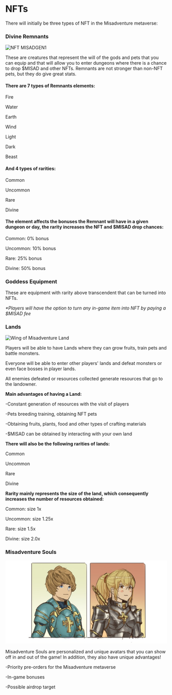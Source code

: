 # NFTs

There will initially be three types of NFT in the Misadventure metaverse:

### Divine Remnants

![NFT MISADGEN1](<../.gitbook/assets/MISADGEN1 (1).png>)

These are creatures that represent the will of the gods and pets that you can equip and that will allow you to enter dungeons where there is a chance to drop $MISAD and other NFTs. Remnants are not stronger than non-NFT pets, but they do give great stats.

#### There are 7 types of Remnants elements:

Fire

Water

Earth

Wind

Light

Dark

Beast

#### And 4 types of rarities:

Common

Uncommon

Rare

Divine

#### The element affects the bonuses the Remnant will have in a given dungeon or day, the rarity increases the NFT and $MISAD drop chances:

Common: 0% bonus

Uncommon: 10% bonus

Rare: 25% bonus

Divine: 50% bonus

### Goddess Equipment

These are equipment with rarity above transcendent that can be turned into NFTs.

_\*Players will have the option to turn any in-game item into NFT by paying a $MISAD fee_

### Lands

![Wing of Misadventure Land](<../.gitbook/assets/image (11).png>)

Players will be able to have Lands where they can grow fruits, train pets and battle monsters.

Everyone will be able to enter other players' lands and defeat monsters or even face bosses in player lands.

All enemies defeated or resources collected generate resources that go to the landowner.

**Main advantages of having a Land:**

\-Constant generation of resources with the visit of players&#x20;

\-Pets breeding training, obtaining NFT pets

\-Obtaining fruits, plants, food and other types of crafting materials&#x20;

\-$MISAD can be obtained by interacting with your own land

**There will also be the following rarities of lands:**

Common

Uncommon

Rare

Divine

**Rarity mainly represents the size of the land, which consequently increases the number of resources obtained:**

Common: size 1x

Uncommon: size 1.25x

Rare: size 1.5x

Divine: size 2.0x

### Misadventure Souls&#x20;

![](<../.gitbook/assets/image (17).png>)

Misadventure Souls are personalized and unique avatars that you can show off in and out of the game! In addition, they also have unique advantages!

\-Priority pre-orders for the Misadventure metaverse

\-In-game bonuses

\-Possible airdrop target

